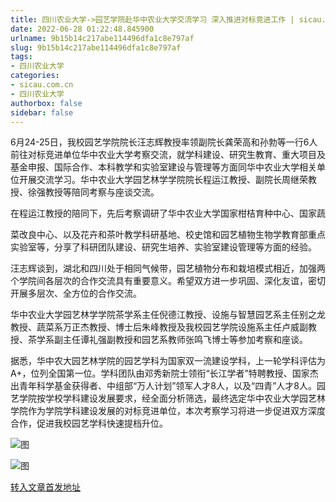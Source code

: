 ```yaml
---
title: 四川农业大学->园艺学院赴华中农业大学交流学习 深入推进对标竞进工作 | sicau.com.cn
date: 2022-06-28 01:22:48.845900
urlname: 9b15b14c217abe114496dfa1c8e797af
slug: 9b15b14c217abe114496dfa1c8e797af
tags: 
- 四川农业大学
categories:
- sicau.com.cn
- 四川农业大学
authorbox: false
sidebar: false
---
```

6月24-25日，我校园艺学院院长汪志辉教授率领副院长龚荣高和孙勃等一行6人前往对标竞进单位华中农业大学考察交流，就学科建设、研究生教育、重大项目及基金申报、国际合作、本科教学和实验室建设与管理等方面同华中农业大学相关单位开展交流学习。华中农业大学园艺林学学院院长程运江教授、副院长周继荣教授、徐强教授等陪同考察与座谈交流。

在程运江教授的陪同下，先后考察调研了华中农业大学国家柑桔育种中心、国家蔬
<!--more-->
菜改良中心、以及花卉和茶叶教学科研基地、校史馆和园艺植物生物学教育部重点实验室等，分享了科研团队建设、研究生培养、实验室建设管理等方面的经验。

汪志辉谈到，湖北和四川处于相同气候带，园艺植物分布和栽培模式相近，加强两个学院间各层次的合作交流具有重要意义。希望双方进一步巩固、深化友谊，密切开展多层次、全方位的合作交流。

华中农业大学园艺林学学院茶学系主任倪德江教授、设施与智慧园艺系主任别之龙教授、蔬菜系万正杰教授、博士后朱峰教授及我校园艺学院设施系主任卢威副教授、茶学系副主任谭礼强副教授和园艺系教师张鸣飞博士等参加考察和座谈。

据悉，华中农大园艺林学院的园艺学科为国家双一流建设学科，上一轮学科评估为A+，位列全国第一位。学科团队由邓秀新院士领衔“长江学者”特聘教授、国家杰出青年科学基金获得者、中组部“万人计划”领军人才8人，以及“四青”人才8人。园艺学院按学校学科建设发展要求，经全面分析筛选，最终选定华中农业大学园艺林学院作为学院学科建设发展的对标竞进单位，本次考察学习将进一步促进双方深度合作，促进我校园艺学科快速提档升位。

![图](https://news.sicau.edu.cn/__local/F/86/45/04FE334CC62C9427905EAAC5340_9CBF6D33_2DC84.jpg)

![图](https://news.sicau.edu.cn/__local/7/FA/BB/22FEFAE136EF2965937CB3D6464_26B103D9_118A5.jpg)

[转入文章首发地址](https://news.sicau.edu.cn/info/1078/68582.htm)